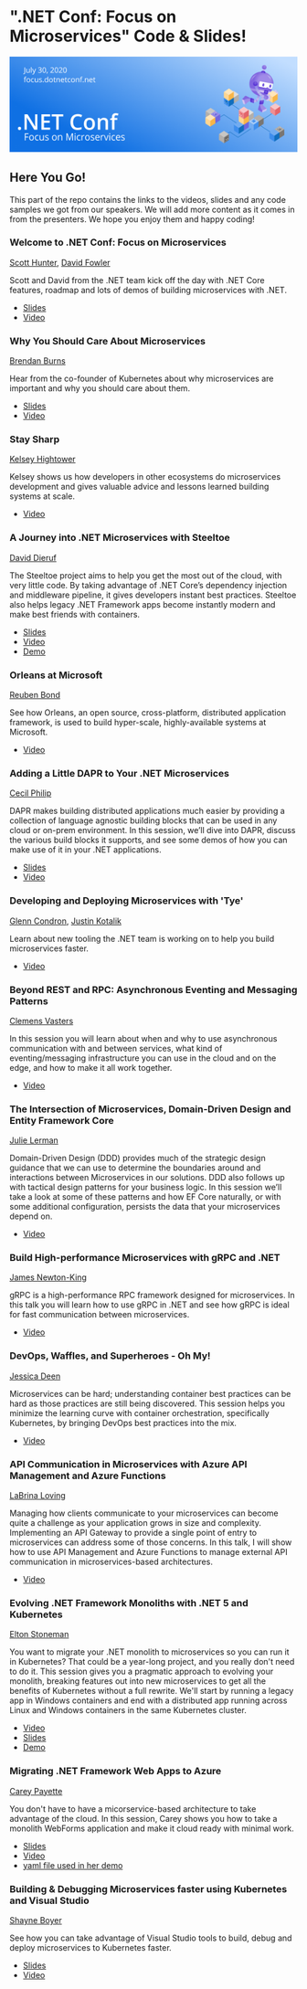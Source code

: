 # ".NET Conf: Focus on Microservices" Code & Slides!
[![](../Creative/550x182.png)](https://focus.dotnetconf.net)

## Here You Go!

This part of the repo contains the links to the videos, slides and any code samples we got from our speakers. We will add more content as it comes in from the presenters. We hope you enjoy them and happy coding!

### Welcome to .NET Conf: Focus on Microservices
[Scott Hunter](https://twitter.com/coolcsh), [David Fowler](https://twitter.com/davidfowl)  

Scott and David from the .NET team kick off the day with .NET Core features, roadmap and lots of demos of building microservices with .NET.

- [Slides](dotNETMicroservices_Welcome.pptx)   
- [Video](https://youtu.be/ZEvoxXnsbbU)

### Why You Should Care About Microservices 
[Brendan Burns](https://twitter.com/brendandburns)  

Hear from the co-founder of Kubernetes about why microservices are important and why you should care about them.

- [Slides](WhyMicroservices.pptx)
- [Video](https://youtu.be/7hY6fggwHqU)

### Stay Sharp 
[Kelsey Hightower](https://twitter.com/kelseyhightower)  

Kelsey shows us how developers in other ecosystems do microservices development and gives valuable advice and lessons learned building systems at scale.  

- [Video](https://youtu.be/x_IGNq4snx8)

### A Journey into .NET Microservices with Steeltoe 
[David Dieruf](https://twitter.com/DierufDavid)

The Steeltoe project aims to help you get the most out of the cloud, with very little code. By taking advantage of .NET Core’s dependency injection and middleware pipeline, it gives developers instant best practices. Steeltoe also helps legacy .NET Framework apps become instantly modern and make best friends with containers.

- [Slides](David-Dieruf-Microservices-And-Steeltoe.pdf)
- [Video](https://youtu.be/3meYereHHtM)
- [Demo](https://github.com/ddieruf/Steeltoe-Basic-API) 

### Orleans at Microsoft
[Reuben Bond](https://twitter.com/reubenbond)  

See how Orleans, an open source, cross-platform, distributed application framework, is used to build hyper-scale, highly-available systems at Microsoft.

- [Video](https://youtu.be/KhgYlvGLv9c)

### Adding a Little DAPR to Your .NET Microservices 
[Cecil Philip](https://twitter.com/cecilphillip)  

DAPR makes building distributed applications much easier by providing a collection of language agnostic building blocks that can be used in any cloud or on-prem environment. In this session, we’ll dive into DAPR, discuss the various build blocks it supports, and see some demos of how you can make use of it in your .NET applications.

- [Slides](AddingDAPR-DotNETConf.pptx)
- [Video](https://youtu.be/g-gOlkD9lKs)

### Developing and Deploying Microservices with 'Tye' 
[Glenn Condron](https://twitter.com/condrong), [Justin Kotalik](https://twitter.com/JustinKotalik)  

Learn about new tooling the .NET team is working on to help you build microservices faster.

- [Video](https://youtu.be/MMIUpYOQq5Y)

### Beyond REST and RPC: Asynchronous Eventing and Messaging Patterns
[Clemens Vasters](https://twitter.com/clemensv/)  

In this session you will learn about when and why to use asynchronous communication with and between services, what kind of eventing/messaging infrastructure you can use in the cloud and on the edge, and how to make it all work together.

- [Video](https://youtu.be/6zs-PhgfLU4)

### The Intersection of Microservices, Domain-Driven Design and Entity Framework Core 
[Julie Lerman](https://twitter.com/julielerman)  

Domain-Driven Design (DDD) provides much of the strategic design guidance that we can use to determine the boundaries around and interactions between Microservices in our solutions. DDD also follows up with tactical design patterns for your business logic. In this session we’ll take a look at some of these patterns and how EF Core naturally, or with some additional configuration, persists the data that your microservices depend on.

- [Video](https://youtu.be/DG8Qe7TJiIE)

### Build High-performance Microservices with gRPC and .NET 
[James Newton-King](https://twitter.com/JamesNK)  

gRPC is a high-performance RPC framework designed for microservices. In this talk you will learn how to use gRPC in .NET and see how gRPC is ideal for fast communication between microservices.

- [Video](https://youtu.be/HVq4TstHCEs)

### DevOps, Waffles, and Superheroes - Oh My!
[Jessica Deen](https://twitter.com/jldeen)  

Microservices can be hard; understanding container best practices can be hard as those practices are still being discovered. This session helps you minimize the learning curve with container orchestration, specifically Kubernetes, by bringing DevOps best practices into the mix.

- [Video](https://youtu.be/5BkKjTxIokU)

### API Communication in Microservices with Azure API Management and Azure Functions
[LaBrina Loving](https://twitter.com/chixcancode)

Managing how clients communicate to your microservices can become quite a challenge as your application grows in size and complexity.  Implementing an API Gateway to provide a single point of entry to microservices can address some of those concerns.  In this talk, I will show how to use API Management and Azure Functions to manage external API communication in microservices-based architectures.

- [Video](https://youtu.be/YLMsAMvY4KA)

### Evolving .NET Framework Monoliths with .NET 5 and Kubernetes
[Elton Stoneman](https://twitter.com/EltonStoneman)  

You want to migrate your .NET monolith to microservices so you can run it in Kubernetes? That could be a year-long project, and you really don't need to do it. This session gives you a pragmatic approach to evolving your monolith, breaking features out into new microservices to get all the benefits of Kubernetes without a full rewrite. We'll start by running a legacy app in Windows containers and end with a distributed app running across Linux and Windows containers in the same Kubernetes cluster.

- [Video](https://youtu.be/Wbjh4T-cdv8)
- [Slides](evolving-monoliths-dotnet5-kubernetes.pptx)
- [Demo](https://github.com/sixeyed/presentations/tree/master/dotnetconf/2020/microservices)

### Migrating .NET Framework Web Apps to Azure
[Carey Payette](https://twitter.com/careypayette)  

You don't have to have a micorservice-based architecture to take advantage of the cloud. In this session, Carey shows you how to take a monolith WebForms application and make it cloud ready with minimal work.

- [Slides](migratingdotnettothecloud.pdf)
- [Video](https://youtu.be/UT_Fd-Pkiuw)
- [yaml file used in her demo](proddeploy.yml)

### Building & Debugging Microservices faster using Kubernetes and Visual Studio
[Shayne Boyer](https://twitter.com/spboyer)

See how you can take advantage of Visual Studio tools to build, debug and deploy microservices to Kubernetes faster.

- [Slides](DevelopDebugMicroservices.pptx)
- [Video](https://youtu.be/98nIvg7ne7Q)